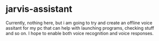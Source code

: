 # jarvis-assistant
 
Currently, nothing here, but i am going to try and create an offline voice assitant for my pc that can help with launching programs, checking stuff and so on. I hope to enable both voice recognition and voice responses.